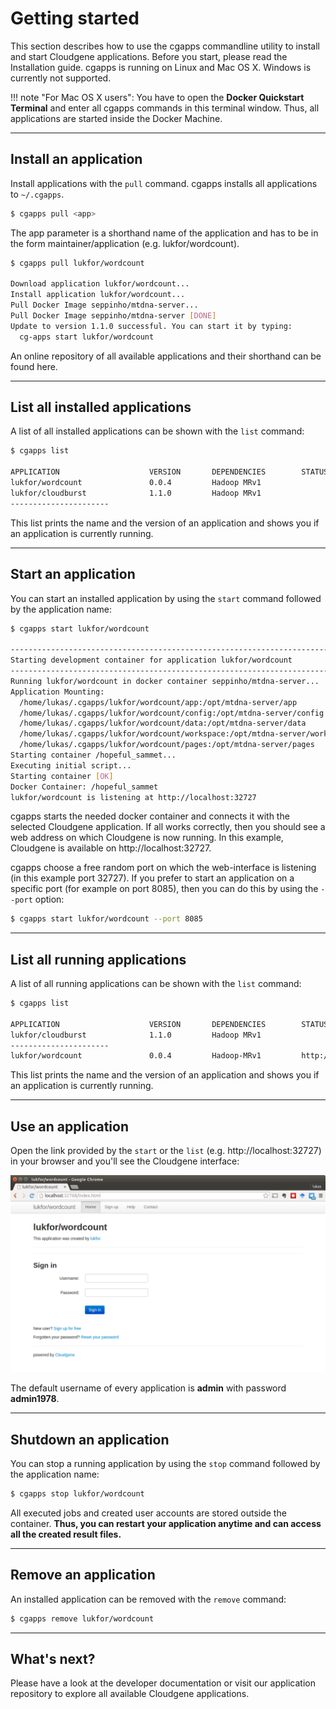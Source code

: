 # Getting started

This section describes how to use the cgapps commandline utility to install and start Cloudgene applications. Before you start, please read the Installation guide. cgapps is running on Linux and Mac OS X. Windows is currently not supported.

!!! note "For Mac OS X users":
    You have to open the __Docker Quickstart Terminal__ and enter all cgapps commands in this terminal window. Thus, all applications are started inside the Docker Machine.

----

## Install an application

Install applications with the `pull` command. cgapps installs all applications to `~/.cgapps`.

```bash
$ cgapps pull <app>
```

The app parameter is a shorthand name of the application and has to be in the form maintainer/application (e.g. lukfor/wordcount).

```bash
$ cgapps pull lukfor/wordcount

Download application lukfor/wordcount...
Install application lukfor/wordcount...
Pull Docker Image seppinho/mtdna-server...
Pull Docker Image seppinho/mtdna-server [DONE]
Update to version 1.1.0 successful. You can start it by typing:
  cg-apps start lukfor/wordcount
```

An online repository of all available applications and their shorthand can be found here.

---

## List all installed applications

A list of all installed applications can be shown with the `list` command:

```bash
$ cgapps list

APPLICATION                    VERSION       DEPENDENCIES        STATUS
lukfor/wordcount               0.0.4         Hadoop MRv1
lukfor/cloudburst              1.1.0         Hadoop MRv1
----------------------
```

This list prints the name and the version of an application and shows you if an application is currently running.

---

## Start an application

You can start an installed application by using the `start` command followed by the application name:

```bash
$ cgapps start lukfor/wordcount

------------------------------------------------------------------------
Starting development container for application lukfor/wordcount
------------------------------------------------------------------------
Running lukfor/wordcount in docker container seppinho/mtdna-server...
Application Mounting:
  /home/lukas/.cgapps/lukfor/wordcount/app:/opt/mtdna-server/app
  /home/lukas/.cgapps/lukfor/wordcount/config:/opt/mtdna-server/config
  /home/lukas/.cgapps/lukfor/wordcount/data:/opt/mtdna-server/data
  /home/lukas/.cgapps/lukfor/wordcount/workspace:/opt/mtdna-server/workspace
  /home/lukas/.cgapps/lukfor/wordcount/pages:/opt/mtdna-server/pages
Starting container /hopeful_sammet...
Executing initial script...
Starting container [OK]
Docker Container: /hopeful_sammet
lukfor/wordcount is listening at http://localhost:32727
```

cgapps starts the needed docker container and connects it with the selected Cloudgene application. If all works correctly, then you should see a web address on which Cloudgene is now running. In this example, Cloudgene is available on http://localhost:32727.


cgapps choose a free random port on which the web-interface is listening (in this example port 32727). If you prefer to start an application on a specific port (for example on port 8085), then you can do this by using the `--port` option:

```bash
$ cgapps start lukfor/wordcount --port 8085
```


---

## List all running applications

A list of all running applications can be shown with the `list` command:

```bash
$ cgapps list

APPLICATION                    VERSION       DEPENDENCIES        STATUS
lukfor/cloudburst              1.1.0         Hadoop MRv1
----------------------
lukfor/wordcount               0.0.4         Hadoop-MRv1         http://localhost:32720 /desperate_ritchie

```

This list prints the name and the version of an application and shows you if an application is currently running.

---

## Use an application

Open the link provided by the `start` or the `list` (e.g. http://localhost:32727) in your browser and you'll see the Cloudgene interface:

![Cloudgene Web-Interface](images/cloudgene.png)

The default username of every application is __admin__ with password __admin1978__.

---

## Shutdown an application

You can stop a running application by using the `stop` command followed by the application name:

```bash
$ cgapps stop lukfor/wordcount
```

All executed jobs and created user accounts are stored outside the container. __Thus, you can restart your application anytime and can access all the created result files.__

---

## Remove an application

An installed application can be removed with the `remove` command:

```bash
$ cgapps remove lukfor/wordcount
```
---
## What's next?

Please have a look at the developer documentation or visit our application repository to explore all available Cloudgene applications.
